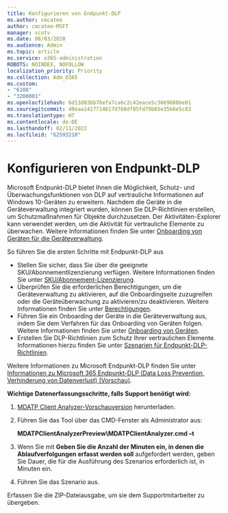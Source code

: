 ```yaml
---
title: Konfigurieren von Endpunkt-DLP
ms.author: cmcatee
author: cmcatee-MSFT
manager: scotv
ms.date: 08/03/2020
ms.audience: Admin
ms.topic: article
ms.service: o365-administration
ROBOTS: NOINDEX, NOFOLLOW
localization_priority: Priority
ms.collection: Adm_O365
ms.custom:
- "6108"
- "3200001"
ms.openlocfilehash: 6d13d03bb76efa7ca6c2c42eace5c3669688be01
ms.sourcegitcommit: 49eaa1417714617d768df85fd79b65e35b6e5c83
ms.translationtype: HT
ms.contentlocale: de-DE
ms.lasthandoff: 02/11/2022
ms.locfileid: "62593210"
---
```

# <a name="configure-endpoint-dlp"></a>Konfigurieren von Endpunkt-DLP

Microsoft Endpunkt-DLP bietet Ihnen die Möglichkeit, Schutz- und Überwachungsfunktionen von DLP auf vertrauliche Informationen auf Windows 10-Geräten zu erweitern. Nachdem die Geräte in die Geräteverwaltung integriert wurden, können Sie DLP-Richtlinien erstellen, um Schutzmaßnahmen für Objekte durchzusetzen. Der Aktivitäten-Explorer kann verwendet werden, um die Aktivität für vertrauliche Elemente zu überwachen. Weitere Informationen finden Sie unter [Onboarding von Geräten für die Geräteverwaltung](https://docs.microsoft.com/microsoft-365/compliance/endpoint-dlp-getting-started#onboarding-devices-into-device-management).  

So führen Sie die ersten Schritte mit Endpunkt-DLP aus

- Stellen Sie sicher, dass Sie über die geeignete SKU/Abonnementlizenzierung verfügen. Weitere Informationen finden Sie unter [SKU/Abonnement-Lizenzierung](https://docs.microsoft.com/microsoft-365/compliance/endpoint-dlp-getting-started#skusubscriptions-licensing).
- Überprüfen Sie die erforderlichen Berechtigungen, um die Geräteverwaltung zu aktivieren, auf die Onboardingseite zuzugreifen oder die Geräteüberwachung zu aktivieren/zu deaktivieren. Weitere Informationen finden Sie unter [Berechtigungen](https://docs.microsoft.com/microsoft-365/compliance/endpoint-dlp-getting-started#permissions).
- Führen Sie ein Onboarding der Geräte in die Geräteverwaltung aus, indem Sie dem Verfahren für das Onboarding von Geräten folgen. Weitere Informationen finden Sie unter [Onboarding von Geräten](https://docs.microsoft.com/microsoft-365/compliance/endpoint-dlp-getting-started#onboarding-devices). 
- Erstellen Sie DLP-Richtlinien zum Schutz Ihrer vertraulichen Elemente. Informationen hierzu finden Sie unter [Szenarien für Endpunkt-DLP-Richtlinien](https://docs.microsoft.com/microsoft-365/compliance/endpoint-dlp-using#endpoint-dlp-policy-scenarios).

Weitere Informationen zu Microsoft Endpunkt-DLP finden Sie unter [Informationen zu Microsoft 365 Endpunkt-DLP (Data Loss Prevention, Verhinderung von Datenverlust) (Vorschau)](https://docs.microsoft.com/microsoft-365/compliance/endpoint-dlp-learn-about).

**Wichtige Datenerfassungsschritte, falls Support benötigt wird:**

1. [MDATP Client Analyzer-Vorschauversion](https://aka.ms/betamdatpanalyzer) herunterladen.
1. Führen Sie das Tool über das CMD-Fenster als Administrator aus:

    **MDATPClientAnalyzerPreview\MDATPClientAnalyzer.cmd –t**

1. Wenn Sie mit **Geben Sie die Anzahl der Minuten ein, in denen die Ablaufverfolgungen erfasst werden soll** aufgefordert werden, geben Sie Dauer, die für die Ausführung des Szenarios erforderlich ist, in Minuten ein.
1. Führen Sie das Szenario aus.

Erfassen Sie die ZIP-Dateiausgabe, um sie dem Supportmitarbeiter zu übergeben.

